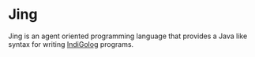 Jing
====

Jing is an agent oriented programming language that provides a Java like syntax
for writing [IndiGolog][indigolog] programs.

[indigolog]: http://www.cs.toronto.edu/cogrobo/main/systems/

